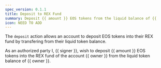 ```yaml
---
spec_version: 0.1.1
title: Deposit to REX Fund
summary: Deposit {{ amount }} EOS tokens from the liquid balance of {{ owner }} into their REX Fund.
icon: NEED TO ADD
---
```


The `deposit` action allows an account to deposit EOS tokens into their REX fund by transfering from their liquid token balance.

As an authorized party I, {{ signer }}, wish to deposit {{ amount }} EOS tokens into the REX fund of the account {{ owner }} from the liquid token balance of {{ owner }}.
